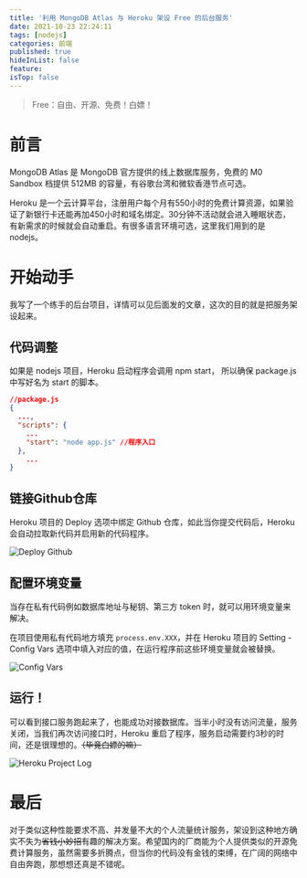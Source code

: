```yaml
---
title: '利用 MongoDB Atlas 与 Heroku 架设 Free 的后台服务'
date: 2021-10-23 22:24:11
tags: [nodejs]
categories: 前端
published: true
hideInList: false
feature: 
isTop: false
---
```

> Free：自由、开源、免费！白嫖！

# 前言

MongoDB Atlas 是 MongoDB 官方提供的线上数据库服务，免费的 M0 Sandbox 档提供 512MB 的容量，有谷歌台湾和微软香港节点可选。

Heroku 是一个云计算平台，注册用户每个月有550小时的免费计算资源，如果验证了新银行卡还能再加450小时和域名绑定。30分钟不活动就会进入睡眠状态，有新需求的时候就会自动重启。有很多语言环境可选，这里我们用到的是 nodejs。

# 开始动手

我写了一个练手的后台项目，详情可以见后面发的文章，这次的目的就是把服务架设起来。

## 代码调整

如果是 nodejs 项目，Heroku 启动程序会调用 npm start， 所以确保 package.js 中写好名为 start 的脚本。

```json
//package.js
{
  ...,
  "scripts": {
  	...
    "start": "node app.js" //程序入口
  },
	...
}
```

## 链接Github仓库

Heroku 项目的 Deploy 选项中绑定 Github 仓库，如此当你提交代码后，Heroku 会自动拉取新代码并启用新的代码程序。

![Deploy Github](https://lafish.fun/post-images/1634999417834.png)

## 配置环境变量

当存在私有代码例如数据库地址与秘钥、第三方 token 时，就可以用环境变量来解决。

在项目使用私有代码地方填充 ```process.env.XXX```，并在 Heroku 项目的 Setting - Config Vars 选项中填入对应的值，在运行程序前这些环境变量就会被替换。

![Config Vars](https://lafish.fun/post-images/1634999401675.png)

## 运行！

可以看到接口服务跑起来了，也能成功对接数据库。当半小时没有访问流量，服务关闭，当我们再次访问接口时，Heroku 重启了程序，服务启动需要约3秒的时间，还是很理想的。~~（毕竟白嫖的嘛）~~

![Heroku Project Log](https://lafish.fun/post-images/1634999351965.png)

# 最后

对于类似这种性能要求不高、并发量不大的个人流量统计服务，架设到这种地方确实不失为~~省钱小妙招~~有趣的解决方案。希望国内的厂商能为个人提供类似的开源免费计算服务，虽然需要多折腾点，但当你的代码没有金钱的束缚，在广阔的网络中自由奔跑，那想想还真是不错呢。

